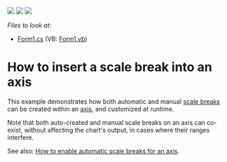 <!-- default badges list -->
![](https://img.shields.io/endpoint?url=https://codecentral.devexpress.com/api/v1/VersionRange/128575036/14.1.3%2B)
[![](https://img.shields.io/badge/Open_in_DevExpress_Support_Center-FF7200?style=flat-square&logo=DevExpress&logoColor=white)](https://supportcenter.devexpress.com/ticket/details/E1493)
[![](https://img.shields.io/badge/📖_How_to_use_DevExpress_Examples-e9f6fc?style=flat-square)](https://docs.devexpress.com/GeneralInformation/403183)
<!-- default badges end -->
<!-- default file list -->
*Files to look at*:

* [Form1.cs](./CS/UseScaleBreaks/Form1.cs) (VB: [Form1.vb](./VB/UseScaleBreaks/Form1.vb))
<!-- default file list end -->
# How to insert a scale break into an axis


<p>This example demonstrates how both automatic and manual <a href="http://www.devexpress.com/Help/Content.aspx?help=XtraCharts&document=CustomDocument6232.htm">scale breaks</a> can be created within an <a href="http://www.devexpress.com/Help/Content.aspx?help=XtraCharts&document=CustomDocument6016.htm">axis</a>, and customized at runtime.</p><p>Note that both auto-created and manual scale breaks on an axis can co-exist, without affecting the chart's output, in cases where their ranges interfere.</p><p>See also: <a href="https://www.devexpress.com/Support/Center/p/E1621">How to enable automatic scale breaks for an axis</a>.</p>

<br/>



